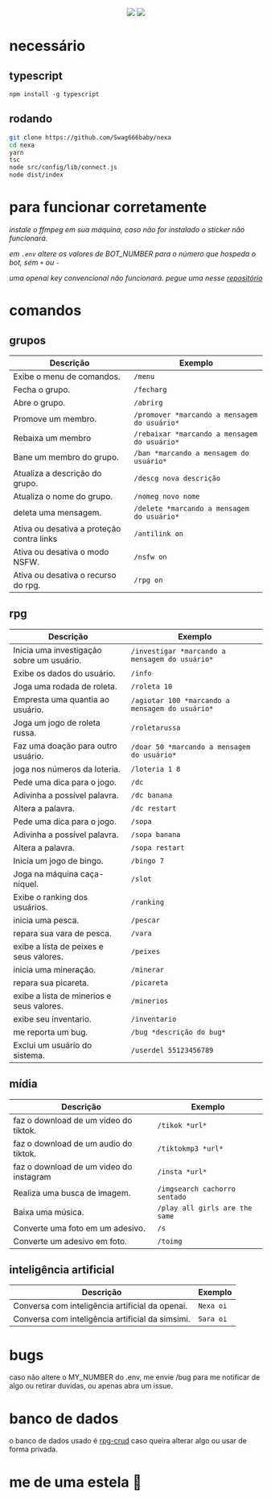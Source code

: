 
<p align="center">
 <img src="https://raw.githubusercontent.com/MicaelliMedeiros/micaellimedeiros/master/image/computer-illustration.png"/>

<img src="https://img.shields.io/badge/TypeScript-black?style=for-the-badge&logo=typescript&logoColor=white"/>
</p>

# necessário 

## typescript 
```
npm install -g typescript
```

## rodando 
```bash
git clone https://github.com/Swag666baby/nexa
cd nexa
yarn
tsc
node src/config/lib/connect.js
node dist/index
```

# para funcionar corretamente 

*instale o ffmpeg em sua máquina, caso não for instalado o sticker não funcionará.*

*em `.env` altere os valores de BOT_NUMBER para o número que hospeda o bot, sem `+` ou `-`* 

*uma openai key convencional não funcionará.  pegue uma nesse [repositório](https://github.com/chatanywhere/GPT_API_free)*

# comandos
## grupos
| Descrição | Exemplo | 
|-----------|---------|
| Exibe o menu de comandos.  | `/menu`|
| Fecha o grupo.  | `/fecharg` |
| Abre o grupo.  | `/abrirg` |
| Promove um membro.  | `/promover *marcando a mensagem do usuário* ` |
| Rebaixa um membro | `/rebaixar *marcando a mensagem do usuário* ` |
| Bane um membro do grupo.  | `/ban *marcando a mensagem do usuário* ` |
| Atualiza a descrição do grupo.  | `/descg nova descrição` |
| Atualiza o nome do grupo.  | `/nomeg novo nome` |
| deleta uma mensagem.  | `/delete *marcando a mensagem do usuário* ` |
| Ativa ou desativa a proteção contra links | `/antilink on` |
| Ativa ou desativa o modo NSFW.  | `/nsfw on` |
| Ativa ou desativa o recurso do rpg.  | `/rpg on` |


## rpg
| Descrição | Exemplo | 
|-----------|---------|
| Inicia uma investigação sobre um usuário.  | `/investigar *marcando a mensagem do usuário* ` |
| Exibe os dados do usuário.  | `/info` |
| Joga uma rodada de roleta.  | `/roleta 10` |
| Empresta uma quantia ao usuário.  | `/agiotar 100 *marcando a mensagem do usuário* ` |
| Joga um jogo de roleta russa.  | `/roletarussa` |
| Faz uma doação para outro usuário.  | `/doar 50 *marcando a mensagem do usuário*` |
| joga nos números da loteria.  | `/loteria 1 8` |
| Pede uma dica para o jogo.  | `/dc` |
| Adivinha a possível palavra.  | `/dc banana` |
| Altera a palavra.  | `/dc restart` |
| Pede uma dica para o jogo.  | `/sopa` |
| Adivinha a possível palavra.  | `/sopa banana` |
| Altera a palavra.  | `/sopa restart` |
| Inicia um jogo de bingo.  | `/bingo 7` |
| Joga na máquina caça-níquel.  | `/slot` |
| Exibe o ranking dos usuários.  | `/ranking` |
| inicia uma pesca.  | `/pescar` |
| repara sua vara de pesca.  | `/vara` |
| exibe a lista de peixes e seus valores.  | `/peixes` |
| inicia uma mineração.  | `/minerar` |
| repara sua picareta.  | `/picareta ` |
| exibe a lista de minerios e seus valores.  | `/minerios` |
| exibe seu inventario.  | `/inventario` |
| me reporta um bug.  | `/bug *descrição do bug*` |
| Exclui um usuário do sistema.  | `/userdel 55123456789` |

## mídia 
| Descrição | Exemplo | 
|-----------|---------|
| faz o download de um video do tiktok.  | `/tikok *url*` |
| faz o download de um audio do tiktok.  | `/tiktokmp3 *url*` |
| faz o download de um video do instagram | `/insta *url*` |
| Realiza uma busca de imagem.  | `/imgsearch cachorro sentado ` |
| Baixa uma música.  | `/play all girls are the same` |
| Converte uma foto em um adesivo.  | `/s` |
| Converte um adesivo em foto.  | `/toimg` |

## inteligência artificial 
| Descrição | Exemplo | 
|-----------|---------|
| Conversa com inteligência artificial da openai.  | `Nexa oi` |
| Conversa com inteligência artificial da simsimi.  | `Sara oi` |


# bugs
caso não altere o MY_NUMBER do .env, me envie /bug para me notificar de algo ou retirar duvidas, ou apenas abra um issue.

# banco de dados
o banco de dados usado é [rpg-crud](https://github.com/Swag666baby/rpg-crud) caso queira alterar algo ou usar de forma privada.

# me de uma estela 🌟
